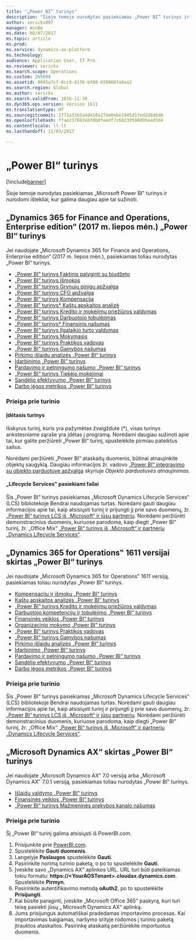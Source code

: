 ```yaml
---
title: "„Power BI“ turinys"
description: "Šioje temoje nurodytas pasiekiamas „Power BI‟ turinys ir nurodomi ištekliai, kur galima daugiau apie tai sužinoti."
author: sericks007
manager: AnnBe
ms.date: 08/07/2017
ms.topic: article
ms.prod: 
ms.service: dynamics-ax-platform
ms.technology: 
audience: Application User, IT Pro
ms.reviewer: sericks
ms.search.scope: Operations
ms.custom: 265694
ms.assetid: 0095a7cf-8cc9-41f6-bf00-b59868fa6ea2
ms.search.region: Global
ms.author: sericks
ms.search.validFrom: 2016-11-30
ms.dyn365.ops.version: Version 1611
ms.translationtype: HT
ms.sourcegitcommit: 2771a31b5a4d418a27de0ebe1945d1fed2d8d6d6
ms.openlocfilehash: ffae237693ebf0b0feedf7c60230590d95eed3d4
ms.contentlocale: lt-lt
ms.lasthandoff: 11/03/2017

---
```


# <a name="power-bi-content"></a>„Power BI“ turinys
[!include[banner](../includes/banner.md)]


Šioje temoje nurodytas pasiekiamas „Microsoft Power BI‟ turinys ir nurodomi ištekliai, kur galima daugiau apie tai sužinoti.

## <a name="power-bi-content-for-dynamics-365-for-finance-and-operations-enterprise-edition-july-2017"></a>„Dynamics 365 for Finance and Operations, Enterprise edition“ (2017 m. liepos mėn.) „Power BI“ turinys
Jei naudojate „Microsoft Dynamics 365 for Finance and Operations, Enterprise edition“ (2017 m. liepos mėn.), pasiekiamas toliau nurodytas „Power BI“ turinys.

- [„Power BI‟ turinys Faktinis palyginti su biudžeto](ledger-budgets-power-bi.md)
- [„Power BI“ turinys Išmokos](benefits-power-bi.md)
- [„Power BI“ turinys Grynųjų pinigų apžvalga](../../financials/cash-bank-management/Cash-Overview-Power-BI-content.md)
- [„Power BI“ turinys CFO apžvalga](CFO-power-bi.md)
- [„Power BI“ turinys Kompensacija](compensation-power-bi.md)
- [„Power BI‟ turinys* Kaštų apskaitos analizė](cost-accounting-analysis-content-pack.md) 
- [„Power BI“ turinys Kredito ir mokėjimų priežiūros valdymas](../../financials/accounts-receivable/credit-collections-power-bi.md)
- [„Power BI“ turinys Darbuotojo tobulėjimas](employee-development-PBI.md) 
- [„Power BI“ turinys* Finansinis našumas](financial-performance-power-bi-content-pack.md)
- [„Power BI“ turinys Ilgalaikio turto valdymas](../../financials/fixed-assets/Fixed-asset-management-workspace.md)
- [„Power BI“ turinys Mokymasis](learning-power-bi.md)
- [„Power BI“ turinys Praktikos vadovas](practice-manager-power-bi.md)
- [„Power BI“ turinys Gamybos našumas](production-performance-power-bi.md)
- [Pirkimo išlaidų analizės „Power BI“ turinys](purchase-content-pack-for-power-bi.md) 
- [Įdarbinimo „Power BI“ turinys](recruiting-analysis-power-bi-content-pack.md) 
- [Pardavimo ir pelningumo našumo „Power BI“ turinys](sales-profitability-performance-content-pack.md)
- [„Power BI“ turinys Tiekėjo mokėjimai](../../financials/accounts-payable/Vendor-payments-workspace.md)
- [Sandėlio efektyvumo „Power BI“ turinys](warehouse-power-bi-content.md)
- [Darbo jėgos metrikos „Power BI“ turinys](workforce-analysis-power-bi-content-pack.md)  

### <a name="accessing-the-content"></a>Prieiga prie turinio

#### <a name="embedded-content"></a>Įdėtasis turinys
Išskyrus turinį, kuris yra pažymėtas žvaigždute (\*), visas turinys ankstesniame sąraše yra įdėtas į programą. Norėdami daugiau sužinoti apie tai, kur galite peržiūrėti „Power BI“ turinį, spustelėkite pirmiau pateiktus saitus.

Norėdami peržiūrėti „Power BI“ ataskaitų duomenis, būtinai atnaujinkite objektų saugyklą. Daugiau informacijos žr. vadovo [„Power BI“ integravimo su objekto parduotuve apžvalga](power-bi-integration-entity-store.md) skyriuje *Objekto parduotuvės atnaujinimas*.

#### <a name="files-available-in-lifecycle-services"></a>„Lifecycle Services‟ pasiekiami failai
Šis „Power BI“ turinys pasiekiamas „Microsoft Dynamics Lifecycle Services“ (LCS) bibliotekoje Bendrai naudojamas turtas. Norėdami gauti daugiau informacijos apie tai, kaip atsisiųsti turinį ir prijungti jį prie savo duomenų, žr. [„Power BI“ turinys LCS iš „Microsoft“ ir jūsų partnerių](power-bi-content-microsoft-partners.md). Norėdami peržiūrėti demonstracinius duomenis, kuriuose parodoma, kaip diegti „Power BI“ turinį, žr. „Office Mix“ [„Power BI“ turinys iš „Microsoft“ ir partnerių „Dynamics Lifecycle Services“](https://mix.office.com/watch/9puyb1b2xs1w).

## <a name="power-bi-content-for-dynamics-365-for-operations-version-1611"></a>„Dynamics 365 for Operations‟ 1611 versijai skirtas „Power BI“ turinys
Jei naudojate „Microsoft Dynamics 365 for Operations‟ 1611 versiją, pasiekiamas toliau nurodytas „Power BI‟ turinys.

- [Kompensacijų ir išmokų „Power BI“ turinys](compensation-and-benefits-analysis-power-bi-content-pack.md)   
- [Kaštų apskaitos analizės „Power BI‟ turinys](cost-accounting-analysis-content-pack.md) 
- [„Power BI“ turinys Kredito ir mokėjimų priežiūros valdymas](../../financials/accounts-receivable/credit-collections-power-bi.md)
- [Darbuotojo kompetencijų ir tobulėjimo „Power BI“ turinys](employee-competencies-and-development-analysis-power-bi-content-pack.md) 
- [Finansinės veiklos „Power BI“ turinys](financial-performance-power-bi-content-pack.md)
- [Organizacinio mokymo „Power BI“ turinys](organizational-training-analysis-power-bi-content-pack.md) 
- [„Power BI“ turinys Praktikos vadovas](practice-manager-power-bi.md)
- [„Power BI“ turinys Gamybos našumas](production-performance-power-bi.md)
- [Pirkimo išlaidų analizės „Power BI“ turinys](purchase-content-pack-for-power-bi.md) 
- [Įdarbinimo „Power BI“ turinys](recruiting-analysis-power-bi-content-pack.md) 
- [Pardavimo ir pelningumo našumo „Power BI“ turinys](sales-profitability-performance-content-pack.md)
- [Sandėlio efektyvumo „Power BI“ turinys](warehouse-power-bi-content.md)
- [Darbo jėgos metrikos „Power BI“ turinys](workforce-analysis-power-bi-content-pack.md)  

### <a name="accessing-the-content"></a>Prieiga prie turinio
Šis „Power BI“ turinys pasiekiamas „Microsoft Dynamics Lifecycle Services“ (LCS) bibliotekoje Bendrai naudojamas turtas. Norėdami gauti daugiau informacijos apie tai, kaip atsisiųsti turinį ir prijungti jį prie savo duomenų, žr. [„Power BI“ turinys LCS iš „Microsoft“ ir jūsų partnerių](power-bi-content-microsoft-partners.md). Norėdami peržiūrėti demonstracinius duomenis, kuriuose parodoma, kaip diegti „Power BI“ turinį, žr. „Office Mix“ [„Power BI“ turinys iš „Microsoft“ ir partnerių „Dynamics Lifecycle Services“](https://mix.office.com/watch/9puyb1b2xs1w).

## <a name="power-bi-content-for-microsoft-dynamics-ax"></a>„Microsoft Dynamics AX“ skirtas „Power BI“ turinys
Jei naudojate „Microsoft Dynamics AX‟ 7.0 versiją arba „Microsoft Dynamics AX‟ 7.0.1 versiją, pasiekiamas toliau nurodytas „Power BI‟ turinys.

- [Išlaidų valdymo „Power BI“ turinys](cost-management-content-pack.md)    
- [Finansinės veiklos „Power BI“ turinys](financial-performance-power-bi-content-pack.md)
- [„Power BI“ turinys Mažmeninės prekybos kanalo našumas](retail-channel-performance-dashboard-power-bi-data.md) 

### <a name="accessing-the-content"></a>Prieiga prie turinio
Šį „Power BI“ turinį galima atsisiųsti iš PowerBI.com.

1. Prisijunkite prie [PowerBI.com](https://www.powerbi.com/).
2. Spustelėkite **Gauti duomenis**.
3. Langelyje **Paslaugos** spustelėkite **Gauti**.
4. Pasirinkite norimą turinio paketą, o po to spustelėkite **Gauti**.
5. Įveskite savo „Dynamics AX“ aplinkos URL. URL turi būti pateikiamas tokiu formatu: **https://&lt;YourAOSTenant&gt;.cloudax.dynamics.com**. Spustelėkite **Pirmyn**.
6. Pasirinkite autentifikavimo metodą **oAuth2**, po to spustelėkite **Prisijungti**.
7. Kai būsite paraginti, įveskite „Microsoft Office 365“ paskyrą, kuri turi teisę pasiekti jūsų „ Microsoft Dynamics AX“ aplinką.
8. Jums prisijungus automatiškai pradedamas importavimo procesas. Kai importavimas baigiamas, naršymo srityje rodomos į turinio paketą įtrauktos ataskaitos. Pasirinkę ataskaitą peržiūrėkite importuotus duomenis.

